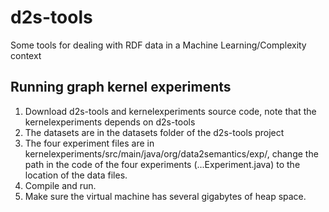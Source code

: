 d2s-tools
=========

Some tools for dealing with RDF data in a Machine Learning/Complexity context

## Running graph kernel experiments

1. Download  d2s-tools and kernelexperiments source code, note that the kernelexperiments depends on d2s-tools
2. The datasets are in the datasets folder of the d2s-tools project
3. The four experiment files are in kernelexperiments/src/main/java/org/data2semantics/exp/, change the path in the code of the four experiments (...Experiment.java) to the location of the data files.
4. Compile and run.
5. Make sure the virtual machine has several gigabytes of heap space.

